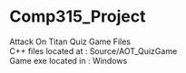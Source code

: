 # Comp315_Project
Attack On Titan Quiz Game Files
<br /> 
C++ files located at : Source/AOT_QuizGame
<br />
Game exe located in : Windows
